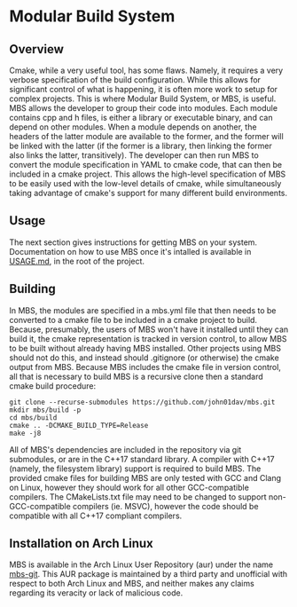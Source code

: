 Modular Build System
====================

Overview
--------
Cmake, while a very useful tool, has some flaws. Namely, it requires a very verbose specification of the build
configuration. While this allows for significant control of what is happening, it is often more work to setup for
complex projects. This is where Modular Build System, or MBS, is useful. MBS allows the developer to group their code
into modules. Each module contains cpp and h files, is either a library or executable binary, and can depend on other
modules. When a module depends on another, the headers of the latter module are available to the former, and the former
will be linked with the latter (if the former is a library, then linking the former also links the latter, transitively).
The developer can then run MBS to convert the module specification in YAML to cmake code, that can then be included in
a cmake project. This allows the high-level specification of MBS to be easily used with the low-level details of cmake,
while simultaneously taking advantage of cmake's support for many different build environments.

Usage
-----
The next section gives instructions for getting MBS on your system. Documentation on how to use MBS once it's intalled is available in [USAGE.md](https://github.com/john01dav/mbs/blob/master/USAGE.md), in the root of the project.

Building
--------
In MBS, the modules are specified in a mbs.yml file that then needs to be converted to a cmake file to be included in a
cmake project to build. Because, presumably, the users of MBS won't have it installed until they can build it, the cmake
representation is tracked in version control, to allow MBS to be built without already having MBS installed. Other
projects using MBS should not do this, and instead should .gitignore (or otherwise) the cmake output from MBS. Because
MBS includes the cmake file in version control, all that is necessary to build MBS is a recursive clone then a standard
cmake build procedure:

```shell
git clone --recurse-submodules https://github.com/john01dav/mbs.git
mkdir mbs/build -p
cd mbs/build
cmake .. -DCMAKE_BUILD_TYPE=Release
make -j8
```

All of MBS's dependencies are included in the repository via git submodules, or are in the C++17 standard library. A
compiler with C++17 (namely, the filesystem library) support is required to build MBS. The provided cmake files for
building MBS are only tested with GCC and Clang on Linux, however they should work for all other GCC-compatible
compilers. The CMakeLists.txt file may need to be changed to support non-GCC-compatible compilers (ie. MSVC), however 
the code should be compatible with all C++17 compliant compilers.

Installation on Arch Linux
------------
MBS is available in the Arch Linux User Repository (aur) under the name 
[mbs-git](https://aur.archlinux.org/packages/mbs-git/). This AUR package is maintained by a third party and unofficial 
with respect to both Arch Linux and MBS, and neither makes any claims regarding its veracity or lack of malicious code.
